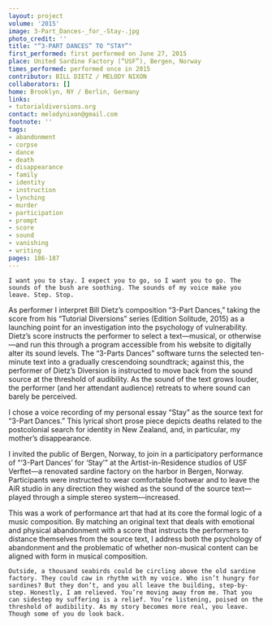 ```yaml
---
layout: project
volume: '2015'
image: 3-Part_Dances-_for_-Stay-.jpg
photo_credit: ''
title: "“3-PART DANCES” TO “STAY”"
first_performed: first performed on June 27, 2015
place: United Sardine Factory (“USF”), Bergen, Norway
times_performed: performed once in 2015
contributor: BILL DIETZ / MELODY NIXON
collaborators: []
home: Brooklyn, NY / Berlin, Germany
links:
- tutorialdiversions.org
contact: melodynixon@gmail.com
footnote: ''
tags:
- abandonment
- corpse
- dance
- death
- disappearance
- family
- identity
- instruction
- lynching
- murder
- participation
- prompt
- score
- sound
- vanishing
- writing
pages: 186-187
---
```


	I want you to stay. I expect you to go, so I want you to go. The sounds of the bush are soothing. The sounds of my voice make you leave. Step. Stop.

As performer I interpret Bill Dietz’s composition “3-Part Dances,” taking the score from his “Tutorial Diversions” series (Edition Solitude, 2015) as a launching point for an investigation into the psychology of vulnerability. Dietz’s score instructs the performer to select a text—musical, or otherwise—and run this through a program accessible from his website to digitally alter its sound levels. The “3-Parts Dances” software turns the selected ten-minute text into a gradually crescendoing soundtrack; against this, the performer of Dietz’s Diversion is instructed to move back from the sound source at the threshold of audibility. As the sound of the text grows louder, the performer (and her attendant audience) retreats to where sound can barely be perceived.

I chose a voice recording of my personal essay “Stay” as the source text for “3-Part Dances.” This lyrical short prose piece depicts deaths related to the postcolonial search for identity in New Zealand, and, in particular, my mother’s disappearance.

I invited the public of Bergen, Norway, to join in a participatory performance of “‘3-Part Dances’ for ‘Stay’” at the Artist-in-Residence studios of USF Verftet—a renovated sardine factory on the harbor in Bergen, Norway. Participants were instructed to wear comfortable footwear and to leave the AiR studio in any direction they wished as the sound of the source text—played through a simple stereo system—increased.

This was a work of performance art that had at its core the formal logic of a music composition. By matching an original text that deals with emotional and physical abandonment with a score that instructs the performers to distance themselves from the source text, I address both the psychology of abandonment and the problematic of whether non-musical content can be aligned with form in musical composition.

	Outside, a thousand seabirds could be circling above the old sardine factory. They could caw in rhythm with my voice. Who isn’t hungry for sardines? But they don’t, and you all leave the building, step-by-step. Honestly, I am relieved. You’re moving away from me. That you can sidestep my suffering is a relief. You’re listening, poised on the threshold of audibility. As my story becomes more real, you leave. Though some of you do look back.